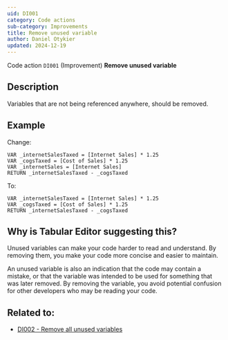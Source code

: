 ```yaml
---
uid: DI001
category: Code actions
sub-category: Improvements
title: Remove unused variable
author: Daniel Otykier
updated: 2024-12-19
---
```


Code action `DI001` (Improvement) **Remove unused variable**

## Description

Variables that are not being referenced anywhere, should be removed.

## Example

Change:
```dax
VAR _internetSalesTaxed = [Internet Sales] * 1.25
VAR _cogsTaxed = [Cost of Sales] * 1.25
VAR _internetSales = [Internet Sales]
RETURN _internetSalesTaxed - _cogsTaxed
```
To:
```dax
VAR _internetSalesTaxed = [Internet Sales] * 1.25
VAR _cogsTaxed = [Cost of Sales] * 1.25
RETURN _internetSalesTaxed - _cogsTaxed
```

## Why is Tabular Editor suggesting this?

Unused variables can make your code harder to read and understand. By removing them, you make your code more concise and easier to maintain.

An unused variable is also an indication that the code may contain a mistake, or that the variable was intended to be used for something that was later removed. By removing the variable, you avoid potential confusion for other developers who may be reading your code.

## Related to:

- [DI002 - Remove all unused variables](xref:DI002)